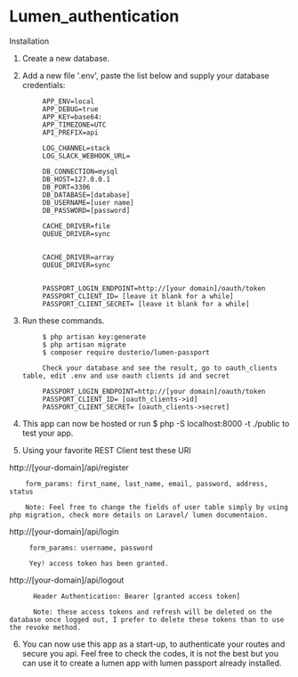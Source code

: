 # Lumen_authentication

Installation

1. Create a new database.
2. Add a new file '.env', paste the list below and supply your database credentials:

            APP_ENV=local
            APP_DEBUG=true
            APP_KEY=base64:
            APP_TIMEZONE=UTC
            API_PREFIX=api

            LOG_CHANNEL=stack
            LOG_SLACK_WEBHOOK_URL=

            DB_CONNECTION=mysql
            DB_HOST=127.0.0.1
            DB_PORT=3306
            DB_DATABASE=[database]
            DB_USERNAME=[user name]
            DB_PASSWORD=[password]

            CACHE_DRIVER=file
            QUEUE_DRIVER=sync


            CACHE_DRIVER=array
            QUEUE_DRIVER=sync


            PASSPORT_LOGIN_ENDPOINT=http://[your domain]/oauth/token
            PASSPORT_CLIENT_ID= [leave it blank for a while]
            PASSPORT_CLIENT_SECRET= [leave it blank for a while]


3. Run these commands.

            $ php artisan key:generate
            $ php artisan migrate
            $ composer require dusterio/lumen-passport
            
            Check your database and see the result, go to oauth_clients table, edit .env and use oauth clients id and secret

            PASSPORT_LOGIN_ENDPOINT=http://[your domain]/oauth/token
            PASSPORT_CLIENT_ID= [oauth_clients->id]
            PASSPORT_CLIENT_SECRET= [oauth_clients->secret]

4.  This app can now be hosted or  run $ php -S localhost:8000 -t ./public to test your app.


5. Using your favorite REST Client test these URI

http://[your-domain]/api/register
        
        form_params: first_name, last_name, email, password, address, status
        
        Note: Feel free to change the fields of user table simply by using php migration, check more details on Laravel/ lumen documentaion.
http://[your-domain]/api/login
    
         form_params: username, password
         
         Yey! access token has been granted.
         
http://[your-domain]/api/logout
    
          Header Authentication: Bearer [granted access token]
    
          Note: these access tokens and refresh will be deleted on the database once logged out, I prefer to delete these tokens than to use the revoke method.
        
 6. You can now use this app as a start-up, to authenticate your routes and secure you api. Feel free to check the codes, it is not          the best but you can use it to create a lumen app with lumen passport already installed.
    

        
